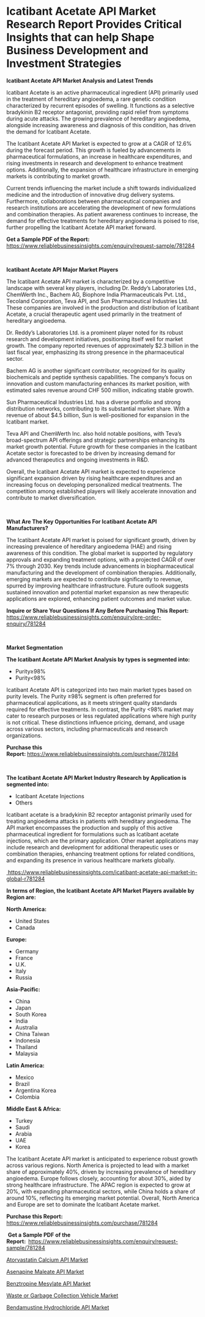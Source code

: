 <p><h1>Icatibant Acetate API Market Research Report Provides Critical Insights that can help Shape Business Development and Investment Strategies</h1></p><p><strong>Icatibant Acetate API Market Analysis and Latest Trends</strong></p>
<p><p>Icatibant Acetate is an active pharmaceutical ingredient (API) primarily used in the treatment of hereditary angioedema, a rare genetic condition characterized by recurrent episodes of swelling. It functions as a selective bradykinin B2 receptor antagonist, providing rapid relief from symptoms during acute attacks. The growing prevalence of hereditary angioedema, alongside increasing awareness and diagnosis of this condition, has driven the demand for Icatibant Acetate.</p><p>The Icatibant Acetate API Market is expected to grow at a CAGR of 12.6% during the forecast period. This growth is fueled by advancements in pharmaceutical formulations, an increase in healthcare expenditures, and rising investments in research and development to enhance treatment options. Additionally, the expansion of healthcare infrastructure in emerging markets is contributing to market growth.</p><p>Current trends influencing the market include a shift towards individualized medicine and the introduction of innovative drug delivery systems. Furthermore, collaborations between pharmaceutical companies and research institutions are accelerating the development of new formulations and combination therapies. As patient awareness continues to increase, the demand for effective treatments for hereditary angioedema is poised to rise, further propelling the Icatibant Acetate API market forward.</p></p>
<p><strong>Get a Sample PDF of the Report:&nbsp;</strong> <a href="https://www.reliablebusinessinsights.com/enquiry/request-sample/781284?utm_campaign=60&utm_medium=2&utm_source=Github&utm_content=ia&utm_term=26032025&utm_id=icatibant-acetate-api">https://www.reliablebusinessinsights.com/enquiry/request-sample/781284</a></p>
<p>&nbsp;</p>
<p><strong>Icatibant Acetate API Major Market Players</strong></p>
<p><p>The Icatibant Acetate API market is characterized by a competitive landscape with several key players, including Dr. Reddy’s Laboratories Ltd., ChemWerth Inc., Bachem AG, Biophore India Pharmaceuticals Pvt. Ltd., Tecoland Corporation, Teva API, and Sun Pharmaceutical Industries Ltd. These companies are involved in the production and distribution of Icatibant Acetate, a crucial therapeutic agent used primarily in the treatment of hereditary angioedema.</p><p>Dr. Reddy’s Laboratories Ltd. is a prominent player noted for its robust research and development initiatives, positioning itself well for market growth. The company reported revenues of approximately $2.3 billion in the last fiscal year, emphasizing its strong presence in the pharmaceutical sector.</p><p>Bachem AG is another significant contributor, recognized for its quality biochemicals and peptide synthesis capabilities. The company’s focus on innovation and custom manufacturing enhances its market position, with estimated sales revenue around CHF 500 million, indicating stable growth.</p><p>Sun Pharmaceutical Industries Ltd. has a diverse portfolio and strong distribution networks, contributing to its substantial market share. With a revenue of about $4.5 billion, Sun is well-positioned for expansion in the Icatibant market.</p><p>Teva API and ChemWerth Inc. also hold notable positions, with Teva’s broad-spectrum API offerings and strategic partnerships enhancing its market growth potential. Future growth for these companies in the Icatibant Acetate sector is forecasted to be driven by increasing demand for advanced therapeutics and ongoing investments in R&D.</p><p>Overall, the Icatibant Acetate API market is expected to experience significant expansion driven by rising healthcare expenditures and an increasing focus on developing personalized medical treatments. The competition among established players will likely accelerate innovation and contribute to market diversification.</p></p>
<p>&nbsp;</p>
<p><strong>What Are The Key Opportunities For Icatibant Acetate API Manufacturers?</strong></p>
<p><p>The Icatibant Acetate API market is poised for significant growth, driven by increasing prevalence of hereditary angioedema (HAE) and rising awareness of this condition. The global market is supported by regulatory approvals and expanding treatment options, with a projected CAGR of over 7% through 2030. Key trends include advancements in biopharmaceutical manufacturing and the development of combination therapies. Additionally, emerging markets are expected to contribute significantly to revenue, spurred by improving healthcare infrastructure. Future outlook suggests sustained innovation and potential market expansion as new therapeutic applications are explored, enhancing patient outcomes and market value.</p></p>
<p><strong>Inquire or Share Your Questions If Any Before Purchasing This Report:</strong> <a href="https://www.reliablebusinessinsights.com/enquiry/pre-order-enquiry/781284?utm_campaign=60&utm_medium=2&utm_source=Github&utm_content=ia&utm_term=26032025&utm_id=icatibant-acetate-api">https://www.reliablebusinessinsights.com/enquiry/pre-order-enquiry/781284</a></p>
<p>&nbsp;</p>
<p><strong>Market Segmentation</strong></p>
<p><strong>The Icatibant Acetate API Market Analysis by types is segmented into:</strong></p>
<p><ul><li>Purity≥98%</li><li>Purity<98%</li></ul></p>
<p><p>Icatibant Acetate API is categorized into two main market types based on purity levels. The Purity ≥98% segment is often preferred for pharmaceutical applications, as it meets stringent quality standards required for effective treatments. In contrast, the Purity <98% market may cater to research purposes or less regulated applications where high purity is not critical. These distinctions influence pricing, demand, and usage across various sectors, including pharmaceuticals and research organizations.</p></p>
<p><strong>Purchase this Report:&nbsp;</strong><a href="https://www.reliablebusinessinsights.com/purchase/781284?utm_campaign=60&utm_medium=2&utm_source=Github&utm_content=ia&utm_term=26032025&utm_id=icatibant-acetate-api">https://www.reliablebusinessinsights.com/purchase/781284</a></p>
<p>&nbsp;</p>
<p><strong>The Icatibant Acetate API Market Industry Research by Application is segmented into:</strong></p>
<p><ul><li>Icatibant Acetate Injections</li><li>Others</li></ul></p>
<p><p>Icatibant acetate is a bradykinin B2 receptor antagonist primarily used for treating angioedema attacks in patients with hereditary angioedema. The API market encompasses the production and supply of this active pharmaceutical ingredient for formulations such as Icatibant acetate injections, which are the primary application. Other market applications may include research and development for additional therapeutic uses or combination therapies, enhancing treatment options for related conditions, and expanding its presence in various healthcare markets globally.</p></p>
<p><a href="https://www.reliablebusinessinsights.com/icatibant-acetate-api-market-in-global-r781284?utm_campaign=60&utm_medium=2&utm_source=Github&utm_content=ia&utm_term=26032025&utm_id=icatibant-acetate-api">&nbsp;https://www.reliablebusinessinsights.com/icatibant-acetate-api-market-in-global-r781284</a></p>
<p><strong>In terms of Region, the Icatibant Acetate API Market Players available by Region are:</strong></p>
<p>
    <p> <strong> North America: </strong>
        <ul>
            <li>United States</li>
            <li>Canada</li>
        </ul>
        </p> 
    <p> <strong> Europe: </strong>
        <ul>
            <li>Germany</li>
            <li>France</li>
            <li>U.K.</li>
            <li>Italy</li>
            <li>Russia</li>
        </ul>
        </p> 
    <p> <strong> Asia-Pacific: </strong>
        <ul>
            <li>China</li>
            <li>Japan</li>
            <li>South Korea</li>
            <li>India</li>
            <li>Australia</li>
            <li>China Taiwan</li>
            <li>Indonesia</li>
            <li>Thailand</li>
            <li>Malaysia</li>
        </ul>
        </p> 
    <p> <strong> Latin America: </strong>
        <ul>
            <li>Mexico</li>
            <li>Brazil</li>
            <li>Argentina Korea</li>
            <li>Colombia</li>
        </ul>
        </p> 
    <p> <strong> Middle East & Africa: </strong>
        <ul>
            <li>Turkey</li>
            <li>Saudi</li>
            <li>Arabia</li>
            <li>UAE</li>
            <li>Korea</li>
        </ul>
    </p>
    </p>
<p><p>The Icatibant Acetate API market is anticipated to experience robust growth across various regions. North America is projected to lead with a market share of approximately 40%, driven by increasing prevalence of hereditary angioedema. Europe follows closely, accounting for about 30%, aided by strong healthcare infrastructure. The APAC region is expected to grow at 20%, with expanding pharmaceutical sectors, while China holds a share of around 10%, reflecting its emerging market potential. Overall, North America and Europe are set to dominate the Icatibant Acetate market.</p></p>
<p><strong>Purchase this Report: </strong><a href="https://www.reliablebusinessinsights.com/purchase/781284?utm_campaign=60&utm_medium=2&utm_source=Github&utm_content=ia&utm_term=26032025&utm_id=icatibant-acetate-api">https://www.reliablebusinessinsights.com/purchase/781284</a></p>
<p>&nbsp;<strong>Get a Sample PDF of the Report:&nbsp;&nbsp;</strong><a href="https://www.reliablebusinessinsights.com/enquiry/request-sample/781284?utm_campaign=60&utm_medium=2&utm_source=Github&utm_content=ia&utm_term=26032025&utm_id=icatibant-acetate-api">https://www.reliablebusinessinsights.com/enquiry/request-sample/781284</a></p>
<p><strong></strong></p>
<p><p><a href="https://github.com/coricnzati/Market-Research-Report-List-1/blob/main/atorvastatin-calcium-api-market.md?utm_campaign=60&utm_medium=2&utm_source=Github&utm_content=ia&utm_term=26032025&utm_id=icatibant-acetate-api">Atorvastatin Calcium API Market</a></p><p><a href="https://github.com/alrogikrosa/Market-Research-Report-List-1/blob/main/asenapine-maleate-api-market.md?utm_campaign=60&utm_medium=2&utm_source=Github&utm_content=ia&utm_term=26032025&utm_id=icatibant-acetate-api">Asenapine Maleate API Market</a></p><p><a href="https://github.com/evraltandre36/Market-Research-Report-List-1/blob/main/benztropine-mesylate-api-market.md?utm_campaign=60&utm_medium=2&utm_source=Github&utm_content=ia&utm_term=26032025&utm_id=icatibant-acetate-api">Benztropine Mesylate API Market</a></p><p><a href="https://github.com/borknyberg/Market-Research-Report-List-1/blob/main/waste-or-garbage-collection-vehicle-market.md?utm_campaign=60&utm_medium=2&utm_source=Github&utm_content=ia&utm_term=26032025&utm_id=icatibant-acetate-api">Waste or Garbage Collection Vehicle Market</a></p><p><a href="https://github.com/cavushjla/Market-Research-Report-List-1/blob/main/bendamustine-hydrochloride-api-market.md?utm_campaign=60&utm_medium=2&utm_source=Github&utm_content=ia&utm_term=26032025&utm_id=icatibant-acetate-api">Bendamustine Hydrochloride API Market</a></p></p>